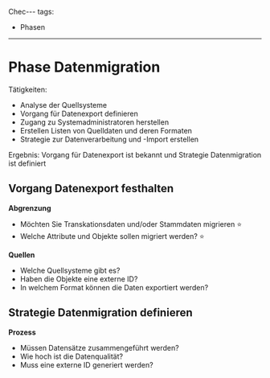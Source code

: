 Chec---
tags:
- Phasen
---
# Phase Datenmigration

Tätigkeiten:

* Analyse der Quellsysteme
* Vorgang für Datenexport definieren
* Zugang zu Systemadministratoren herstellen
* Erstellen Listen von Quelldaten und deren Formaten
* Strategie zur Datenverarbeitung und -Import erstellen

Ergebnis: Vorgang für Datenexport ist bekannt und Strategie Datenmigration ist definiert

## Vorgang Datenexport festhalten

**Abgrenzung**

- Möchten Sie Transkationsdaten und/oder Stammdaten migrieren ⭐
- Welche Attribute und Objekte sollen migriert werden? ⭐

**Quellen**

- Welche Quellsysteme gibt es?
- Haben die Objekte eine externe ID?
- In welchem Format können die Daten exportiert werden?

## Strategie Datenmigration definieren

**Prozess**

- Müssen Datensätze zusammengeführt werden?
- Wie hoch ist die Datenqualität?
- Muss eine externe ID generiert werden?
